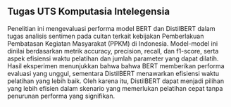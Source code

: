 ## **Tugas UTS Komputasia Intelegensia**

Penelitian ini mengevaluasi performa model BERT dan DistilBERT dalam tugas analisis sentimen pada cuitan terkait kebijakan Pemberlakuan Pembatasan Kegiatan Masyarakat (PPKM) di Indonesia. 
Model-model ini dinilai berdasarkan metrik accuracy, precision, recall, dan f1-score, serta aspek efisiensi waktu pelatihan dan jumlah parameter yang dapat dilatih. 
Hasil eksperimen menunjukkan bahwa bahwa BERT memberikan performa evaluasi yang unggul, sementara DistilBERT menawarkan efisiensi waktu pelatihan yang lebih baik. 
Oleh karena itu, DistilBERT dapat menjadi pilihan yang lebih efisien dalam skenario yang memerlukan pelatihan cepat tanpa penurunan performa yang signifikan.
